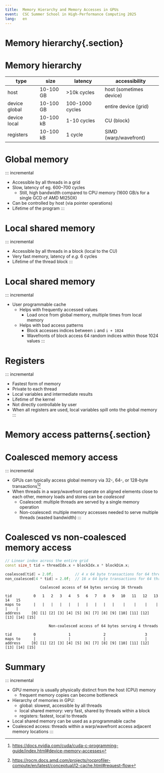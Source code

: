 ```yaml
---
title:  Memory Hierarchy and Memory Accesses in GPUs
event:  CSC Summer School in High-Performance Computing 2025
lang:   en
---
```


# Memory hierarchy{.section}

# Memory hierarchy

| type          | size          | latency           | accessibility             |
|---------------|---------------|-------------------|---------------------------|
| host          | 10-100 GB     | >10k cycles       | host (sometimes device)   |
| device global | 10-100 GB     | 100-1000 cycles   | entire device (grid)      |
| device local  | 10-100 kB     | 1-10 cycles       | CU (block)                |
| registers     | 10-100 kB     | 1 cycle           | SIMD (warp/wavefront)     |

# Global memory

::: incremental
- Accessible by all threads in a grid
- Slow, latency of eg. 600–700 cycles
    - Still, high bandwidth compared to CPU memory (1600 GB/s for a single GCD of AMD MI250X)
- Can be controlled by host (via pointer operations)
- Lifetime of the program
:::

# Local shared memory

::: incremental
- Accessible by all threads in a block (local to the CU)
- Very fast memory, latency of *e.g.* 6 cycles
- Lifetime of the thread block
:::

# Local shared memory

::: incremental
- User programmable cache
    - Helps with frequently accessed values
        - Load once from global memory, multiple times from local memory
    - Helps with bad access patterns
        - Block accesses indices between `i` and `i + 1024`
        - Wavefronts of block access 64 random indices within those 1024 values
:::

# Registers

::: incremental
- Fastest form of memory
- Private to each thread
- Local variables and intermediate results
- Lifetime of the kernel
- Not directly controllable by user
- When all registers are used, local variables spill onto the global memory
:::

# Memory access patterns{.section}

# Coalesced memory access

::: incremental
- GPUs can typically access global memory via 32-, 64-, or 128-byte transactions[^1][^2]
- When threads in a warp/wavefront operate on aligned elements close to each other, 
  memory loads and stores can be *coalesced*
    - Coalesced: multiple threads are served by a single memory operation
    - Non-coalesced: multiple memory accesses needed to serve multiple threads (wasted bandwidth)
:::

[^1]: https://docs.nvidia.com/cuda/cuda-c-programming-guide/index.html#device-memory-accesses
[^2]: https://rocm.docs.amd.com/projects/rocprofiler-compute/en/latest/conceptual/l2-cache.html#request-flow

# Coalesced vs non-coalesced memory access

```cpp
// Linear index across the entire grid
const size_t tid = threadIdx.x + blockIdx.x * blockDim.x;

coalesced[tid] = 2.0f;          // 4 x 64 byte transactions for 64 threads
non_coalesced[4 * tid] = 2.0f;  // 16 x 64 byte transactions for 64 threads
```
```
                Coalesced access of 64 bytes serving 16 threads

tid          0   1   2   3   4   5   6   7   8   9   10   11   12   13   14   15
maps to      |   |   |   |   |   |   |   |   |   |    |    |    |    |    |    |
address     [0] [1] [2] [3] [4] [5] [6] [7] [8] [9] [10] [11] [12] [13] [14] [15]

                    Non-coalesced access of 64 bytes serving 4 threads

tid          0               1               2                  3
maps to      |               |               |                  | 
address     [0] [1] [2] [3] [4] [5] [6] [7] [8] [9] [10] [11] [12] [13] [14] [15]
```

# Summary

::: incremental
- GPU memory is usually physically distinct from the host (CPU) memory
    - frequent memory copies can become bottleneck
- Hierarchy of memories in GPU:
    - global: slowest, accessible by all threads
    - local shared memory: very fast, shared by threads within a block
    - registers: fastest, local to threads
- Local shared memory can be used as a programmable cache
- Coalesced access: threads within a warp/wavefront access adjacent memory locations
:::
